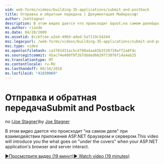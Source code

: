 ```yaml
---
uid: web-forms/videos/building-35-applications/submit-and-postback
title: Отправка и обратная передача | Документация Майкрософт
author: JoeStagner
description: В этом видео дается что происходит &quot;на самом деле&quot; при взаимодействии приложения ASP.NET браузером и сервером.
ms.author: riande
ms.date: 04/20/2009
ms.assetid: 8ccbfcee-a2e4-496d-aded-5a7119c54244
msc.legacyurl: /web-forms/videos/building-35-applications/submit-and-postback
msc.type: video
ms.openlocfilehash: ca3701d31ac5c4798a4aa81b2538739aff2a8f4c
ms.sourcegitcommit: 45ac74e400f9f2b7dbded66297730f6f14a4eb25
ms.translationtype: MT
ms.contentlocale: ru-RU
ms.lasthandoff: 08/16/2018
ms.locfileid: "41839069"
---
```

<a name="submit-and-postback"></a><span data-ttu-id="b803a-103">Отправка и обратная передача</span><span class="sxs-lookup"><span data-stu-id="b803a-103">Submit and Postback</span></span>
====================
<span data-ttu-id="b803a-104">по [(Joe Stagner)](https://github.com/JoeStagner)</span><span class="sxs-lookup"><span data-stu-id="b803a-104">by [Joe Stagner](https://github.com/JoeStagner)</span></span>

<span data-ttu-id="b803a-105">В этом видео дается что происходит &quot;на самом деле&quot; при взаимодействии приложения ASP.NET браузером и сервером.</span><span class="sxs-lookup"><span data-stu-id="b803a-105">This video will introduce you the what goes on &quot;under the covers&quot; when your ASP.NET application's browser and server interact.</span></span>

[<span data-ttu-id="b803a-106">&#9654;Просмотрите видео (19 минут)</span><span class="sxs-lookup"><span data-stu-id="b803a-106">&#9654; Watch video (19 minutes)</span></span>](https://channel9.msdn.com/Blogs/ASP-NET-Site-Videos/submit-and-postback)
